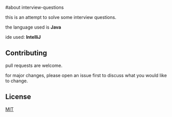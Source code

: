 #about interview-questions

this is an attempt to solve some interview questions.

the language used is **Java**

ide used: **IntelliJ**

## Contributing
pull requests are welcome.

for major changes, please open an issue first to discuss what you would like to change.

## License
[MIT](https://choosealicense.com/licenses/mit/)

